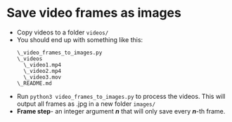 # Save video frames as images

- Copy videos to a folder `videos/`
- You should end up with something like this:
  ```
  \_video_frames_to_images.py
  \_videos
    \_video1.mp4
    \_video2.mp4
    \_video3.mov
  \_README.md
  ```
- Run `python3 video_frames_to_images.py` to process the videos. This will output all frames as .jpg in a new folder `images/`
- **Frame step**- an integer argument ***n*** that will only save every ***n***-th frame. 
